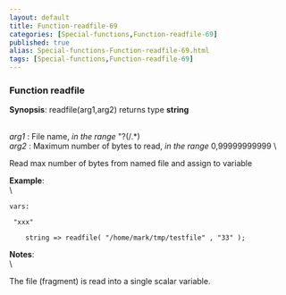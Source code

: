 ```yaml
---
layout: default
title: Function-readfile-69
categories: [Special-functions,Function-readfile-69]
published: true
alias: Special-functions-Function-readfile-69.html
tags: [Special-functions,Function-readfile-69]
---
```


### Function readfile

**Synopsis**: readfile(arg1,arg2) returns type **string**

\
 *arg1* : File name, *in the range* "?(/.\*) \
 *arg2* : Maximum number of bytes to read, *in the range* 0,99999999999
\

Read max number of bytes from named file and assign to variable

**Example**:\
 \

~~~~ {.verbatim}
vars:

 "xxx"   

    string => readfile( "/home/mark/tmp/testfile" , "33" );
~~~~

**Notes**:\
 \

The file (fragment) is read into a single scalar variable.
